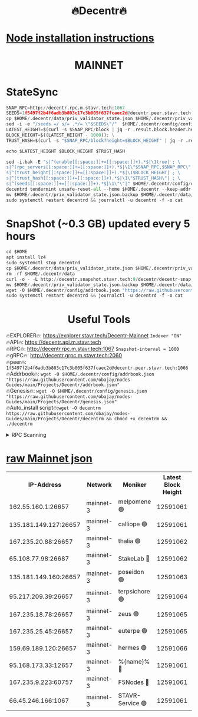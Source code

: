 <h1 align="center"> 🔥Decentr🔥</h1>

[Node installation instructions](https://github.com/obajay/nodes-Guides/tree/main/Projects/Decentr)
=
<h1 align="center"> MAINNET</h1>

# StateSync
```python
SNAP_RPC=http://decentr.rpc.m.stavr.tech:1067
SEEDS=1f5497f2b4f6adb3b803c17c3b005f637fcaec2d@decentr.peer.stavr.tech:1066
cp $HOME/.decentr/data/priv_validator_state.json $HOME/.decentr/priv_validator_state.json.backup
sed -i -e "/seeds =/ s/= .*/= \"$SEEDS\"/"  $HOME/.decentr/config/config.toml
LATEST_HEIGHT=$(curl -s $SNAP_RPC/block | jq -r .result.block.header.height); \
BLOCK_HEIGHT=$((LATEST_HEIGHT - 1000)); \
TRUST_HASH=$(curl -s "$SNAP_RPC/block?height=$BLOCK_HEIGHT" | jq -r .result.block_id.hash)

echo $LATEST_HEIGHT $BLOCK_HEIGHT $TRUST_HASH

sed -i.bak -E "s|^(enable[[:space:]]+=[[:space:]]+).*$|\1true| ; \
s|^(rpc_servers[[:space:]]+=[[:space:]]+).*$|\1\"$SNAP_RPC,$SNAP_RPC\"| ; \
s|^(trust_height[[:space:]]+=[[:space:]]+).*$|\1$BLOCK_HEIGHT| ; \
s|^(trust_hash[[:space:]]+=[[:space:]]+).*$|\1\"$TRUST_HASH\"| ; \
s|^(seeds[[:space:]]+=[[:space:]]+).*$|\1\"\"|" $HOME/.decentr/config/config.toml
decentrd tendermint unsafe-reset-all --home $HOME/.decentr --keep-addr-book
mv $HOME/.decentr/priv_validator_state.json.backup $HOME/.decentr/data/priv_validator_state.json
sudo systemctl restart decentrd && journalctl -u decentrd -f -o cat
```
# SnapShot (~0.3 GB) updated every 5 hours
```python
cd $HOME
apt install lz4
sudo systemctl stop decentrd
cp $HOME/.decentr/data/priv_validator_state.json $HOME/.decentr/priv_validator_state.json.backup
rm -rf $HOME/.decentr/data
curl -o - -L http://decentr.snapshot.stavr.tech:9/decentr/decentr-snap.tar.lz4 | lz4 -c -d - | tar -x -C $HOME/.decentr --strip-components 2
mv $HOME/.decentr/priv_validator_state.json.backup $HOME/.decentr/data/priv_validator_state.json
wget -O $HOME/.decentr/config/addrbook.json "https://raw.githubusercontent.com/obajay/nodes-Guides/main/Projects/Decentr/addrbook.json"
sudo systemctl restart decentrd && journalctl -u decentrd -f -o cat
```

 <h1 align="center"> Useful Tools</h1>

🔥EXPLORER🔥:     https://explorer.stavr.tech/Decentr-Mainnet        `Indexer "ON"` \
🔥API🔥:          https://decentr.api.m.stavr.tech \
🔥RPC🔥:          http://decentr.rpc.m.stavr.tech:1067              `Snapshot-interval = 1000` \
🔥gRPC🔥:         http://decentr.grpc.m.stavr.tech:2060 \
🔥peer🔥:         `1f5497f2b4f6adb3b803c17c3b005f637fcaec2d@decentr.peer.stavr.tech:1066` \
🔥Addrbook🔥:  `wget -O $HOME/.decentr/config/addrbook.json "https://raw.githubusercontent.com/obajay/nodes-Guides/main/Projects/Decentr/addrbook.json"` \
🔥Genesis🔥:  `wget -O $HOME/.decentr/config/genesis.json "https://raw.githubusercontent.com/obajay/nodes-Guides/main/Projects/Decentr/genesis.json"` \
🔥Auto_install script🔥:`wget -O decentrm https://raw.githubusercontent.com/obajay/nodes-Guides/main/Projects/Decentr/decentrm && chmod +x decentrm && ./decentrm`

<details>
<summary>RPC Scanning</summary>

<h2 align="center"> We scan nodes in real time every 4 hours. And we provide the final result of RPC endpoints.
We cannot influence the operation of these nodes in any way. </h2>


```python
If Voting Power is higher than 0 --> then the Node is a validator of the network and may be subject to attack and be a potential threat to the chain.
```
```python
We marked such validators with a red symbol
```

</details>

[raw Mainnet json](https://rpc-check.decentrm.stavr.tech/decentrm/rpc-decentrm-result.json)
=



<table><tr><th>IP-Address</th><th>Network</th><th>Moniker</th><th>Latest Block Height</th><th>Earliest Block Height</th><th>Catching Up</th><th>Tx Index</th><th>Voting Power</th><th>Scan Time</th></tr><tr><td>162.55.160.1:26657</td><td>mainnet-3</td><td>melpomene 🟢</td><td>12591061</td><td>1688950</td><td>False</td><td>on</td><td>0</td><td>2024-01-25T17:33:31.519593139UTC</td></tr><tr><td>135.181.149.127:26657</td><td>mainnet-3</td><td>calliope 🟢</td><td>12591061</td><td>1688950</td><td>False</td><td>on</td><td>0</td><td>2024-01-25T17:33:33.920329558UTC</td></tr><tr><td>167.235.20.88:26657</td><td>mainnet-3</td><td>thalia 🟢</td><td>12591062</td><td>1688950</td><td>False</td><td>on</td><td>0</td><td>2024-01-25T17:33:39.672282909UTC</td></tr><tr><td>65.108.77.98:26687</td><td>mainnet-3</td><td>StakeLab 🔴</td><td>12591062</td><td>1688950</td><td>False</td><td>on</td><td>5404165</td><td>2024-01-25T17:33:40.064622935UTC</td></tr><tr><td>135.181.149.160:26657</td><td>mainnet-3</td><td>poseidon 🟢</td><td>12591063</td><td>1688950</td><td>False</td><td>on</td><td>0</td><td>2024-01-25T17:33:44.796872545UTC</td></tr><tr><td>95.217.209.39:26657</td><td>mainnet-3</td><td>terpsichore 🟢</td><td>12591064</td><td>1688950</td><td>False</td><td>on</td><td>0</td><td>2024-01-25T17:33:51.414407579UTC</td></tr><tr><td>167.235.18.78:26657</td><td>mainnet-3</td><td>zeus 🟢</td><td>12591065</td><td>1688950</td><td>False</td><td>on</td><td>0</td><td>2024-01-25T17:33:55.869262155UTC</td></tr><tr><td>167.235.25.45:26657</td><td>mainnet-3</td><td>euterpe 🟢</td><td>12591065</td><td>1688950</td><td>False</td><td>on</td><td>0</td><td>2024-01-25T17:33:58.315487895UTC</td></tr><tr><td>159.69.189.120:26657</td><td>mainnet-3</td><td>hermes 🟢</td><td>12591066</td><td>1688950</td><td>False</td><td>on</td><td>0</td><td>2024-01-25T17:34:00.628617149UTC</td></tr><tr><td>95.168.173.33:12657</td><td>mainnet-3</td><td>%{name}% 🔴</td><td>12591061</td><td>8964001</td><td>False</td><td>on</td><td>4176576</td><td>2024-01-25T17:33:35.028425051UTC</td></tr><tr><td>167.235.9.223:60757</td><td>mainnet-3</td><td>F5Nodes 🔴</td><td>12591061</td><td>12380001</td><td>False</td><td>off</td><td>562</td><td>2024-01-25T17:33:35.278455221UTC</td></tr><tr><td>66.45.246.166:1067</td><td>mainnet-3</td><td>STAVR-Service 🟢</td><td>12591061</td><td>12590001</td><td>False</td><td>on</td><td>0</td><td>2024-01-25T17:33:34.489378841UTC</td></tr></table>